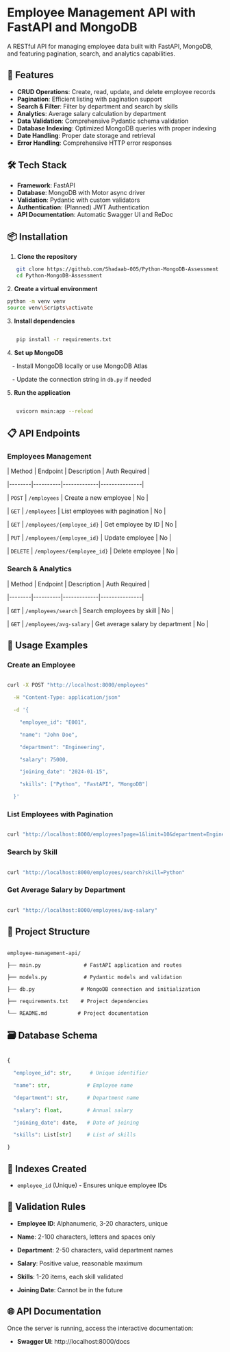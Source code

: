 # Employee Management API with FastAPI and MongoDB

A RESTful API for managing employee data built with FastAPI, MongoDB, and featuring pagination, search, and analytics capabilities.

## 🚀 Features

- **CRUD Operations**: Create, read, update, and delete employee records
- **Pagination**: Efficient listing with pagination support
- **Search & Filter**: Filter by department and search by skills
- **Analytics**: Average salary calculation by department
- **Data Validation**: Comprehensive Pydantic schema validation
- **Database Indexing**: Optimized MongoDB queries with proper indexing
- **Date Handling**: Proper date storage and retrieval
- **Error Handling**: Comprehensive HTTP error responses

## 🛠️ Tech Stack

- **Framework**: FastAPI
- **Database**: MongoDB with Motor async driver
- **Validation**: Pydantic with custom validators
- **Authentication**: (Planned) JWT Authentication
- **API Documentation**: Automatic Swagger UI and ReDoc

## 📦 Installation

1. **Clone the repository**
```bash
   git clone https://github.com/Shadaab-005/Python-MongoDB-Assessment
   cd Python-MongoDB-Assessment
```



2\. **Create a virtual environment**
```bash
python -m venv venv
source venv\Scripts\activate
```

3\. **Install dependencies**
```bash

   pip install -r requirements.txt

```

4\. **Set up MongoDB**

   - Install MongoDB locally or use MongoDB Atlas

   - Update the connection string in `db.py` if needed

5\. **Run the application**
```bash

   uvicorn main:app --reload
```

## 📋 API Endpoints

### Employees Management

| Method | Endpoint | Description | Auth Required |

|--------|----------|-------------|---------------|

| `POST` | `/employees` | Create a new employee | No |

| `GET` | `/employees` | List employees with pagination | No |

| `GET` | `/employees/{employee_id}` | Get employee by ID | No |

| `PUT` | `/employees/{employee_id}` | Update employee | No |

| `DELETE` | `/employees/{employee_id}` | Delete employee | No |

### Search & Analytics

| Method | Endpoint | Description | Auth Required |

|--------|----------|-------------|---------------|

| `GET` | `/employees/search` | Search employees by skill | No |

| `GET` | `/employees/avg-salary` | Get average salary by department | No |

## 🔧 Usage Examples

### Create an Employee

```bash

curl -X POST "http://localhost:8000/employees"

  -H "Content-Type: application/json"

  -d '{

    "employee_id": "E001",

    "name": "John Doe",

    "department": "Engineering",

    "salary": 75000,

    "joining_date": "2024-01-15",

    "skills": ["Python", "FastAPI", "MongoDB"]

  }'

```

### List Employees with Pagination

```bash

curl "http://localhost:8000/employees?page=1&limit=10&department=Engineering"

```

### Search by Skill

```bash

curl "http://localhost:8000/employees/search?skill=Python"

```

### Get Average Salary by Department

```bash

curl "http://localhost:8000/employees/avg-salary"

```

## 📁 Project Structure

```

employee-management-api/

├── main.py              # FastAPI application and routes

├── models.py            # Pydantic models and validation

├── db.py               # MongoDB connection and initialization

├── requirements.txt    # Project dependencies

└── README.md          # Project documentation

```

## 🗃️ Database Schema

```python

{

  "employee_id": str,      # Unique identifier

  "name": str,            # Employee name

  "department": str,      # Department name

  "salary": float,        # Annual salary

  "joining_date": date,   # Date of joining

  "skills": List[str]     # List of skills

}

```

## 🔐 Indexes Created

- `employee_id` (Unique) - Ensures unique employee IDs


## 🚦 Validation Rules

- **Employee ID**: Alphanumeric, 3-20 characters, unique

- **Name**: 2-100 characters, letters and spaces only

- **Department**: 2-50 characters, valid department names

- **Salary**: Positive value, reasonable maximum

- **Skills**: 1-20 items, each skill validated

- **Joining Date**: Cannot be in the future

## 🌐 API Documentation

Once the server is running, access the interactive documentation:

- **Swagger UI**: http://localhost:8000/docs




